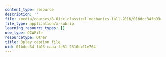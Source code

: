 ```yaml
---
content_type: resource
description: ''
file: /media/courses/8-01sc-classical-mechanics-fall-2016/01bdcc34fb93caaafe512310dc21e764_0mGd0JUmgm8.srt
file_type: application/x-subrip
learning_resource_types: []
ocw_type: OCWFile
resourcetype: Other
title: 3play caption file
uid: 01bdcc34-fb93-caaa-fe51-2310dc21e764
---
```

